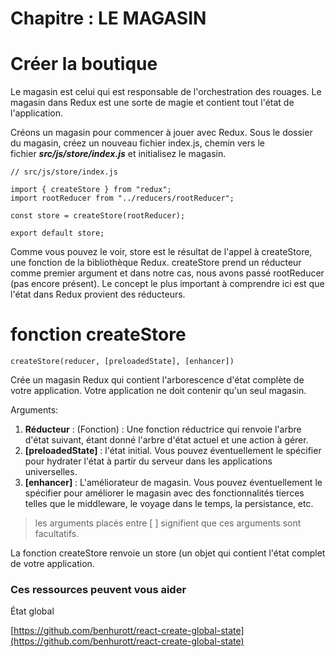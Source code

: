 # Chapitre : LE MAGASIN


# Créer la boutique

Le magasin est celui qui est responsable de l'orchestration des rouages. Le magasin dans Redux est une sorte de magie et contient tout l'état de l'application.

Créons un magasin pour commencer à jouer avec Redux. Sous le dossier du magasin, créez un nouveau fichier index.js, chemin vers le fichier ***src/js/store/index.js*** et initialisez le magasin.

```
// src/js/store/index.js

import { createStore } from "redux";
import rootReducer from "../reducers/rootReducer";

const store = createStore(rootReducer);

export default store;

```

Comme vous pouvez le voir, store est le résultat de l'appel à createStore, une fonction de la bibliothèque Redux. createStore prend un réducteur comme premier argument et dans notre cas, nous avons passé rootReducer (pas encore présent).
Le concept le plus important à comprendre ici est que l'état dans Redux provient des réducteurs.

# fonction createStore

```
createStore(reducer, [preloadedState], [enhancer])
```

Crée un magasin Redux qui contient l'arborescence d'état complète de votre application. Votre application ne doit contenir qu'un seul magasin.

Arguments:

1. **Réducteur** : (Fonction) : Une fonction réductrice qui renvoie l'arbre d'état suivant, étant donné l'arbre d'état actuel et une action à gérer.
2. **[preloadedState]** : l'état initial. Vous pouvez éventuellement le spécifier pour hydrater l'état à partir du serveur dans les applications universelles.
3. **[enhancer]** : L'améliorateur de magasin. Vous pouvez éventuellement le spécifier pour améliorer le magasin avec des fonctionnalités tierces telles que le middleware, le voyage dans le temps, la persistance, etc.

> les arguments placés entre [ ] signifient que ces arguments sont facultatifs.

La fonction createStore renvoie un store (un objet qui contient l'état complet de votre application.

### Ces ressources peuvent vous aider

État global

[https://github.com/benhurott/react-create-global-state](https://github.com/benhurott/react-create-global-state)
